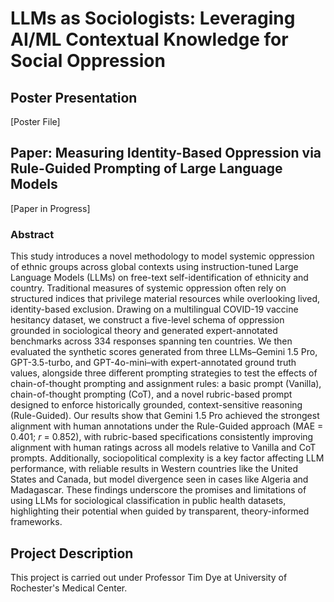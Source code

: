 # LLMs as Sociologists: Leveraging AI/ML Contextual Knowledge for Social Oppression

## Poster Presentation 
[Poster File]

## Paper: Measuring Identity-Based Oppression via Rule-Guided Prompting of Large Language Models
[Paper in Progress]

### Abstract 

This study introduces a novel methodology to model systemic oppression of ethnic groups across global contexts using instruction-tuned Large Language Models (LLMs) on free-text self-identification of ethnicity and country. Traditional measures of systemic oppression often rely on structured indices that privilege material resources while overlooking lived, identity-based exclusion. Drawing on a multilingual COVID-19 vaccine hesitancy dataset, we construct a five-level schema of oppression grounded in sociological theory and generated expert-annotated benchmarks across 334 responses spanning ten countries. We then evaluated the synthetic scores generated from three LLMs–Gemini 1.5 Pro, GPT-3.5-turbo, and GPT-4o-mini–with expert-annotated ground truth values, alongside three different prompting strategies to test the effects of chain-of-thought prompting and assignment rules: a basic prompt (Vanilla), chain-of-thought prompting (CoT), and a novel rubric-based prompt designed to enforce historically grounded, context-sensitive reasoning (Rule-Guided). Our results show that Gemini 1.5 Pro achieved the strongest alignment with human annotations under the Rule-Guided approach (MAE = 0.401; $r$ = 0.852), with rubric-based specifications consistently improving alignment with human ratings across all models relative to Vanilla and CoT prompts. Additionally, sociopolitical complexity is a key factor affecting LLM performance, with reliable results in Western countries like the United States and Canada, but model divergence seen in cases like Algeria and Madagascar. These findings underscore the promises and limitations of using LLMs for sociological classification in public health datasets, highlighting their potential when guided by transparent, theory-informed frameworks.

## Project Description 

This project is carried out under Professor Tim Dye at University of Rochester's Medical Center. 
